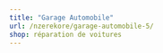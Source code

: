 ```yaml
---
title: "Garage Automobile"
url: /nzerekore/garage-automobile-5/
shop: réparation de voitures
---
```

